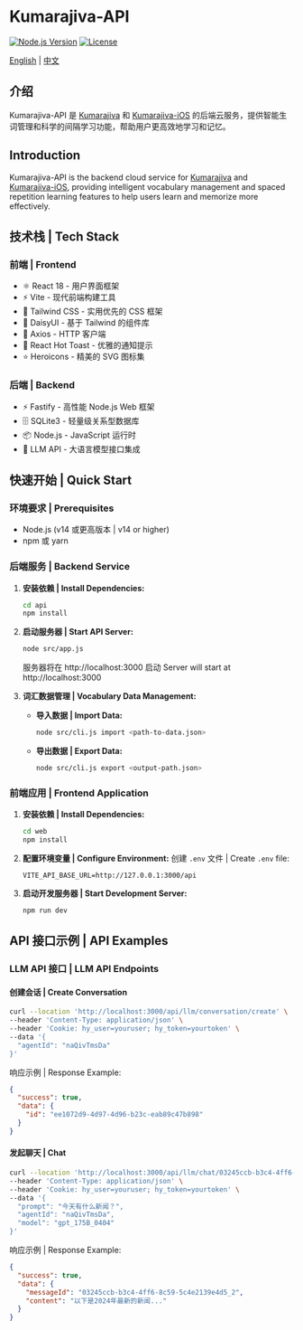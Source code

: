 # Kumarajiva-API

[![Node.js Version](https://img.shields.io/badge/node-%3E%3D14-brightgreen)](https://nodejs.org/)
[![License](https://img.shields.io/badge/license-MIT-blue.svg)](LICENSE)

[English](#introduction) | [中文](#介绍)

## 介绍

Kumarajiva-API 是 [Kumarajiva](https://github.com/nowszhao/Kumarajiva) 和 [Kumarajiva-iOS](https://github.com/nowszhao/Kumarajiva-iOS) 的后端云服务，提供智能生词管理和科学的间隔学习功能，帮助用户更高效地学习和记忆。

## Introduction

Kumarajiva-API is the backend cloud service for [Kumarajiva](https://github.com/nowszhao/Kumarajiva) and [Kumarajiva-iOS](https://github.com/nowszhao/Kumarajiva-iOS), providing intelligent vocabulary management and spaced repetition learning features to help users learn and memorize more effectively.

## 技术栈 | Tech Stack

### 前端 | Frontend
- ⚛️ React 18 - 用户界面框架
- ⚡️ Vite - 现代前端构建工具
- 🎨 Tailwind CSS - 实用优先的 CSS 框架
- 🎯 DaisyUI - 基于 Tailwind 的组件库
- 🔄 Axios - HTTP 客户端
- 🍞 React Hot Toast - 优雅的通知提示
- ⭐️ Heroicons - 精美的 SVG 图标集

### 后端 | Backend
- ⚡️ Fastify - 高性能 Node.js Web 框架
- 🗄️ SQLite3 - 轻量级关系型数据库
- 📦 Node.js - JavaScript 运行时
- 🤖 LLM API - 大语言模型接口集成

## 快速开始 | Quick Start

### 环境要求 | Prerequisites
- Node.js (v14 或更高版本 | v14 or higher)
- npm 或 yarn

### 后端服务 | Backend Service

1. **安装依赖 | Install Dependencies:**
   ```bash
   cd api
   npm install
   ```

2. **启动服务器 | Start API Server:**
   ```bash
   node src/app.js
   ```
   服务器将在 http://localhost:3000 启动
   Server will start at http://localhost:3000

3. **词汇数据管理 | Vocabulary Data Management:**
   - **导入数据 | Import Data:**
     ```bash
     node src/cli.js import <path-to-data.json>
     ```
   - **导出数据 | Export Data:**
     ```bash
     node src/cli.js export <output-path.json>
     ```

### 前端应用 | Frontend Application

1. **安装依赖 | Install Dependencies:**
   ```bash
   cd web
   npm install
   ```

2. **配置环境变量 | Configure Environment:**
   创建 `.env` 文件 | Create `.env` file:
   ```env
   VITE_API_BASE_URL=http://127.0.0.1:3000/api
   ```

3. **启动开发服务器 | Start Development Server:**
   ```bash
   npm run dev
   ```

## API 接口示例 | API Examples

### LLM API 接口 | LLM API Endpoints

#### 创建会话 | Create Conversation
```bash
curl --location 'http://localhost:3000/api/llm/conversation/create' \
--header 'Content-Type: application/json' \
--header 'Cookie: hy_user=youruser; hy_token=yourtoken' \
--data '{
  "agentId": "naQivTmsDa"
}'
```

响应示例 | Response Example:
```json
{
  "success": true,
  "data": {
    "id": "ee1072d9-4d97-4d96-b23c-eab89c47b898"
  }
}
```

#### 发起聊天 | Chat
```bash
curl --location 'http://localhost:3000/api/llm/chat/03245ccb-b3c4-4ff6-8c59-5c4e2139e4d5' \
--header 'Content-Type: application/json' \
--header 'Cookie: hy_user=youruser; hy_token=yourtoken' \
--data '{
  "prompt": "今天有什么新闻？",
  "agentId": "naQivTmsDa",
  "model": "gpt_175B_0404"
}'
```

响应示例 | Response Example:
```json
{
  "success": true,
  "data": {
    "messageId": "03245ccb-b3c4-4ff6-8c59-5c4e2139e4d5_2",
    "content": "以下是2024年最新的新闻..."
  }
}
```
